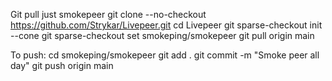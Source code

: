 Git pull just smokepeer
git clone --no-checkout https://github.com/Strykar/Livepeer.git
cd Livepeer
git sparse-checkout init --cone
git sparse-checkout set smokeping/smokepeer
git pull origin main

To push:
cd smokeping/smokepeer
git add .
git commit -m "Smoke peer all day"
git push origin main
